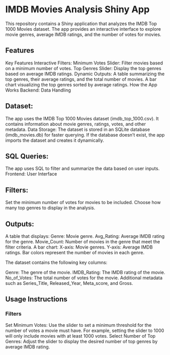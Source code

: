 # IMDB Movies Analysis Shiny App
This repository contains a Shiny application that analyzes the IMDB Top 1000 Movies dataset. The app provides an interactive interface to explore movie genres, average IMDB ratings, and the number of votes for movies.

## Features
Key Features
Interactive Filters:
Minimum Votes Slider: Filter movies based on a minimum number of votes.
Top Genres Slider: Display the top genres based on average IMDB ratings.
Dynamic Outputs:
A table summarizing the top genres, their average ratings, and the total number of movies.
A bar chart visualizing the top genres sorted by average ratings.
How the App Works
Backend: Data Handling
## Dataset:
The app uses the IMDB Top 1000 Movies dataset (imdb_top_1000.csv).
It contains information about movie genres, ratings, votes, and other metadata.
Data Storage:
The dataset is stored in an SQLite database (imdb_movies.db) for faster querying.
If the database doesn’t exist, the app imports the dataset and creates it dynamically.
## SQL Queries:
The app uses SQL to filter and summarize the data based on user inputs.
Frontend: User Interface
## Filters:
Set the minimum number of votes for movies to be included.
Choose how many top genres to display in the analysis.
## Outputs:
A table that displays:
Genre: Movie genre.
Avg_Rating: Average IMDB rating for the genre.
Movie_Count: Number of movies in the genre that meet the filter criteria.
A bar chart:
X-axis: Movie genres.
Y-axis: Average IMDB ratings.
Bar colors represent the number of movies in each genre.

The dataset contains the following key columns:

Genre: The genre of the movie.
IMDB_Rating: The IMDB rating of the movie.
No_of_Votes: The total number of votes for the movie.
Additional metadata such as Series_Title, Released_Year, Meta_score, and Gross.

## Usage Instructions
### Filters
Set Minimum Votes:
Use the slider to set a minimum threshold for the number of votes a movie must have.
For example, setting the slider to 1000 will only include movies with at least 1000 votes.
Select Number of Top Genres:
Adjust the slider to display the desired number of top genres by average IMDB rating.




